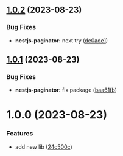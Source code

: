 ## [1.0.2](https://github.com/bit-architect/nx-utils/compare/nestjs-paginator-v1.0.1...nestjs-paginator-v1.0.2) (2023-08-23)


### Bug Fixes

* **nestjs-paginator:** next try ([de0ade1](https://github.com/bit-architect/nx-utils/commit/de0ade14624d42bff054733e1fa125907a767385))

## [1.0.1](https://github.com/bit-architect/nx-utils/compare/nestjs-paginator-v1.0.0...nestjs-paginator-v1.0.1) (2023-08-23)


### Bug Fixes

* **nestjs-paginator:** fix package ([baa61fb](https://github.com/bit-architect/nx-utils/commit/baa61fb7cb101aa88916c654a4ef323537d1e763))

# 1.0.0 (2023-08-23)


### Features

* add new lib ([24c500c](https://github.com/bit-architect/nx-utils/commit/24c500c0b5772171be278a556768ea9439b2c78f))
